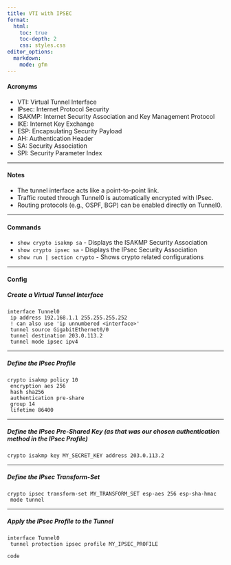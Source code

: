 ```yaml
---
title: VTI with IPSEC
format:
  html:
    toc: true
    toc-depth: 2
    css: styles.css
editor_options:
  markdown:
    mode: gfm
---
```


#### Acronyms

- VTI: Virtual Tunnel Interface
- IPsec: Internet Protocol Security
- ISAKMP: Internet Security Association and Key Management Protocol
- IKE: Internet Key Exchange
- ESP: Encapsulating Security Payload
- AH: Authentication Header
- SA: Security Association
- SPI: Security Parameter Index

---

#### Notes

- The tunnel interface acts like a point-to-point link.
- Traffic routed through Tunnel0 is automatically encrypted with IPsec.
- Routing protocols (e.g., OSPF, BGP) can be enabled directly on Tunnel0.
	
---

#### Commands
- `show crypto isakmp sa` - Displays the ISAKMP Security Association
- `show crypto ipsec sa` - Displays the IPsec Security Association
- `show run | section crypto` - Shows crypto related configurations

---

#### Config

##### Create a Virtual Tunnel Interface

```
interface Tunnel0
 ip address 192.168.1.1 255.255.255.252
 ! can also use 'ip unnumbered <interface>'
 tunnel source GigabitEthernet0/0
 tunnel destination 203.0.113.2
 tunnel mode ipsec ipv4
```

---

##### Define the IPsec Profile

```
crypto isakmp policy 10
 encryption aes 256
 hash sha256
 authentication pre-share
 group 14
 lifetime 86400
```

---

##### Define the IPsec Pre-Shared Key (as that was our chosen authentication method in the IPsec Profile)

```
crypto isakmp key MY_SECRET_KEY address 203.0.113.2
```

---

##### Define the IPsec Transform-Set

```
crypto ipsec transform-set MY_TRANSFORM_SET esp-aes 256 esp-sha-hmac
 mode tunnel
```

---

##### Apply the IPsec Profile to the Tunnel

```
interface Tunnel0
 tunnel protection ipsec profile MY_IPSEC_PROFILE
```

```
code
```